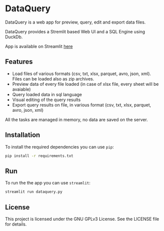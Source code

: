 # DataQuery

DataQuery is a web app for preview, query, edit and export data files.

DataQuery provides a Stremlit based Web UI and a SQL Engine using DuckDb.

App is available on Streamlit [here](https://dataquery.streamlit.app/)

## Features

- Load files of various formats (csv, txt, xlsx, parquet, avro, json, xml). Files can be loaded also as zip archives.
- Preview data of every file loaded (in case of xlsx file, every sheet will be avaiable)
- Query loaded data in sql language
- Visual editing of the query results
- Export query results on file, in various format (csv, txt, xlsx, parquet, avro, json, xml)

All the tasks are managed in memory, no data are saved on the server.

## Installation

To install the required dependencies you can use `pip`:

```sh
pip install -r requirements.txt
```

## Run

To run the the app you can use `streamlit`:

```sh
streamlit run dataquery.py
```

## License

This project is licensed under the GNU GPLv3 License. See the LICENSE file for details.
